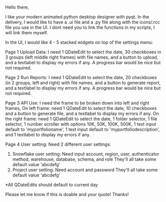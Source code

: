 Hello there,

I like your modern animated python desktop designer with pyqt.
In the delivery, I would like to have a .ui file and a .py file along with the icons/.rcc file you use in the UI. I dont need you to link the functions in my scripts, I will link them myself.

In the UI, I would like 4 - 5 stacked widgets on top of the settings menu:

Page 1 Upload Data:
I need 1 QDateEdit to select the date, 30 checkboxes in 3 groups (left middle right frames) with file names, and a button to upload, and a textlabel to display my errors if any.
A progress bar would be nice but not required.

Page 2 Run Reports:
I need 1 QDateEdit to select the date, 20 checkboxes (in 2 groups, left and right) with file names, and a button to generate report, and a textlabel to display my errors if any.
A progress bar would be nice but not required.

Page 3 API Use:
I need the frame to be broken down into left and right frames,
On left frame: need 1 QDateEdit to select the date, 10 checkboxes and a button to generate file, and a textlabel to display my errors if any.
On the right frame: need 1 QDateEdit to select the date, 1 folder selector, 1 file selector, 1 number scroller with options 10K, 50K, 100K, 500K, 1 text input default to 'myportfolioname', 1 text input default to 'myportfoliodescription', and 1 textlabel to display my errors if any.

Page 4 User setting:
Need 2 different user settings:

1. Snowflake user setting:
   Need input account, region, user, authenticator method, warehouse, database, schema, and role
   They'll all take some default value 'abcdefg'
2. Project user setting:
   Need account and password
   They'll all take some default value 'abcdefg'

*All QDateEdits should default to current day

Please let me know if this is doable and your quote! Thanks!
